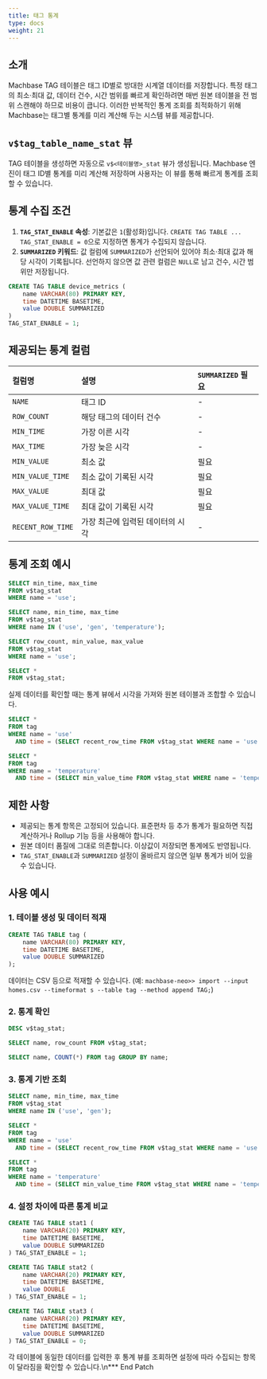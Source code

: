 ```yaml
---
title: 태그 통계
type: docs
weight: 21
---
```


## 소개

Machbase TAG 테이블은 태그 ID별로 방대한 시계열 데이터를 저장합니다. 특정 태그의 최소·최대 값, 데이터 건수, 시간 범위를 빠르게 확인하려면 매번 원본 테이블을 전 범위 스캔해야 하므로 비용이 큽니다. 이러한 반복적인 통계 조회를 최적화하기 위해 Machbase는 태그별 통계를 미리 계산해 두는 시스템 뷰를 제공합니다.

## `v$tag_table_name_stat` 뷰

TAG 테이블을 생성하면 자동으로 `v$<테이블명>_stat` 뷰가 생성됩니다. Machbase 엔진이 태그 ID별 통계를 미리 계산해 저장하며 사용자는 이 뷰를 통해 빠르게 통계를 조회할 수 있습니다.

## 통계 수집 조건

1. **`TAG_STAT_ENABLE` 속성**: 기본값은 `1`(활성화)입니다. `CREATE TAG TABLE ... TAG_STAT_ENABLE = 0`으로 지정하면 통계가 수집되지 않습니다.
2. **`SUMMARIZED` 키워드**: 값 컬럼에 `SUMMARIZED`가 선언되어 있어야 최소·최대 값과 해당 시각이 기록됩니다. 선언하지 않으면 값 관련 컬럼은 `NULL`로 남고 건수, 시간 범위만 저장됩니다.

```sql
CREATE TAG TABLE device_metrics (
    name VARCHAR(80) PRIMARY KEY,
    time DATETIME BASETIME,
    value DOUBLE SUMMARIZED
)
TAG_STAT_ENABLE = 1;
```

## 제공되는 통계 컬럼

| 컬럼명            | 설명                               | `SUMMARIZED` 필요 |
|:------------------|:-----------------------------------|:------------------|
| `NAME`            | 태그 ID                            | -                 |
| `ROW_COUNT`       | 해당 태그의 데이터 건수             | -                 |
| `MIN_TIME`        | 가장 이른 시각                     | -                 |
| `MAX_TIME`        | 가장 늦은 시각                     | -                 |
| `MIN_VALUE`       | 최소 값                            | 필요              |
| `MIN_VALUE_TIME`  | 최소 값이 기록된 시각              | 필요              |
| `MAX_VALUE`       | 최대 값                            | 필요              |
| `MAX_VALUE_TIME`  | 최대 값이 기록된 시각              | 필요              |
| `RECENT_ROW_TIME` | 가장 최근에 입력된 데이터의 시각   | -                 |

## 통계 조회 예시

```sql
SELECT min_time, max_time
FROM v$tag_stat
WHERE name = 'use';

SELECT name, min_time, max_time
FROM v$tag_stat
WHERE name IN ('use', 'gen', 'temperature');

SELECT row_count, min_value, max_value
FROM v$tag_stat
WHERE name = 'use';

SELECT *
FROM v$tag_stat;
```

실제 데이터를 확인할 때는 통계 뷰에서 시각을 가져와 원본 테이블과 조합할 수 있습니다.

```sql
SELECT *
FROM tag
WHERE name = 'use'
  AND time = (SELECT recent_row_time FROM v$tag_stat WHERE name = 'use');

SELECT *
FROM tag
WHERE name = 'temperature'
  AND time = (SELECT min_value_time FROM v$tag_stat WHERE name = 'temperature');
```

## 제한 사항

- 제공되는 통계 항목은 고정되어 있습니다. 표준편차 등 추가 통계가 필요하면 직접 계산하거나 Rollup 기능 등을 사용해야 합니다.
- 원본 데이터 품질에 그대로 의존합니다. 이상값이 저장되면 통계에도 반영됩니다.
- `TAG_STAT_ENABLE`과 `SUMMARIZED` 설정이 올바르지 않으면 일부 통계가 비어 있을 수 있습니다.

## 사용 예시

### 1. 테이블 생성 및 데이터 적재

```sql
CREATE TAG TABLE tag (
    name VARCHAR(80) PRIMARY KEY,
    time DATETIME BASETIME,
    value DOUBLE SUMMARIZED
);
```

데이터는 CSV 등으로 적재할 수 있습니다. (예: `machbase-neo>> import --input homes.csv --timeformat s --table tag --method append TAG;`)

### 2. 통계 확인

```sql
DESC v$tag_stat;

SELECT name, row_count FROM v$tag_stat;

SELECT name, COUNT(*) FROM tag GROUP BY name;
```

### 3. 통계 기반 조회

```sql
SELECT name, min_time, max_time
FROM v$tag_stat
WHERE name IN ('use', 'gen');

SELECT *
FROM tag
WHERE name = 'use'
  AND time = (SELECT recent_row_time FROM v$tag_stat WHERE name = 'use');

SELECT *
FROM tag
WHERE name = 'temperature'
  AND time = (SELECT min_value_time FROM v$tag_stat WHERE name = 'temperature');
```

### 4. 설정 차이에 따른 통계 비교

```sql
CREATE TAG TABLE stat1 (
    name VARCHAR(20) PRIMARY KEY,
    time DATETIME BASETIME,
    value DOUBLE SUMMARIZED
) TAG_STAT_ENABLE = 1;

CREATE TAG TABLE stat2 (
    name VARCHAR(20) PRIMARY KEY,
    time DATETIME BASETIME,
    value DOUBLE
) TAG_STAT_ENABLE = 1;

CREATE TAG TABLE stat3 (
    name VARCHAR(20) PRIMARY KEY,
    time DATETIME BASETIME,
    value DOUBLE SUMMARIZED
) TAG_STAT_ENABLE = 0;
```

각 테이블에 동일한 데이터를 입력한 후 통계 뷰를 조회하면 설정에 따라 수집되는 항목이 달라짐을 확인할 수 있습니다.\n*** End Patch
